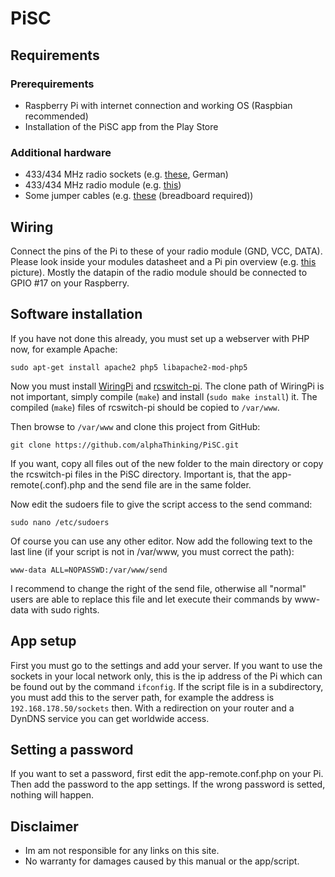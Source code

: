 # PiSC
## Requirements
### Prerequirements
* Raspberry Pi with internet connection and working OS (Raspbian recommended)
* Installation of the PiSC app from the Play Store

### Additional hardware
* 433/434 MHz radio sockets (e.g. [these](http://www.amazon.de/Elro-AB440S-3C-Funksteckdosen-Funksteckdose/dp/B002QXN7X6), German)
* 433/434 MHz radio module (e.g. [this](http://www.watterott.com/en/RF-Link-Transmitter-434MHz))
* Some jumper cables (e.g. [these](http://www.reichelt.com/?ARTICLE=139521) (breadboard required))

## Wiring
Connect the pins of the Pi to these of your radio module (GND, VCC, DATA). Please look inside your modules datasheet and a Pi pin overview (e.g. [this](http://jeffskinnerbox.wordpress.com/2012/12/05/raspberry-pi-serial-communication/raspberry-pi-rev-1-gpio-pin-out-2) picture). Mostly the datapin of the radio module should be connected to GPIO #17 on your Raspberry.

## Software installation
If you have not done this already, you must set up a webserver with PHP now, for example Apache:

`sudo apt-get install apache2 php5 libapache2-mod-php5`

Now you must install [WiringPi](https://github.com/WiringPi/WiringPi) and [rcswitch-pi](https://github.com/r10r/rcswitch-pi). The clone path of WiringPi is not important, simply compile (`make`) and install (`sudo make install`) it. The compiled (`make`) files of rcswitch-pi should be copied to `/var/www`.

Then browse to `/var/www` and clone this project from GitHub:

`git clone https://github.com/alphaThinking/PiSC.git`

If you want, copy all files out of the new folder to the main directory or copy the rcswitch-pi files in the PiSC directory. Important is, that the app-remote(.conf).php and the send file are in the same folder.

Now edit the sudoers file to give the script access to the send command:

`sudo nano /etc/sudoers`

Of course you can use any other editor. Now add the following text to the last line (if your script is not in /var/www, you must correct the path):

`www-data ALL=NOPASSWD:/var/www/send`

I recommend to change the right of the send file, otherwise all "normal" users are able to replace this file and let execute their commands by www-data with sudo rights.

## App setup
First you must go to the settings and add your server. If you want to use the sockets in your local network only, this is the ip address of the Pi which can be found out by the command `ifconfig`. If the script file is in a subdirectory, you must add this to the server path, for example the address is `192.168.178.50/sockets` then. With a redirection on your router and a DynDNS service you can get worldwide access.

## Setting a password
If you want to set a password, first edit the app-remote.conf.php on your Pi. Then add the password to the app settings. If the wrong password is setted, nothing will happen.

## Disclaimer
* Im am not responsible for any links on this site.
* No warranty for damages caused by this manual or the app/script.